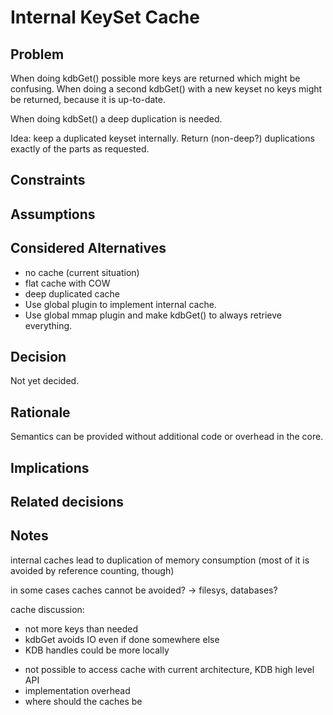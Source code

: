 # Internal KeySet Cache

## Problem

When doing kdbGet() possible more keys are returned which might be
confusing. When doing a second kdbGet() with a new keyset
no keys might be returned, because it is up-to-date.

When doing kdbSet() a deep duplication is needed.

Idea: keep a duplicated keyset internally. Return (non-deep?)
duplications exactly of the parts as requested.

## Constraints

## Assumptions

## Considered Alternatives

- no cache (current situation)
- flat cache with COW
- deep duplicated cache
- Use global plugin to implement internal cache.
- Use global mmap plugin and make kdbGet() to always retrieve everything.

## Decision

Not yet decided.

## Rationale

Semantics can be provided without additional code or overhead in the core.

## Implications

## Related decisions

## Notes

internal caches lead to duplication of memory consumption
(most of it is avoided by reference counting, though)

in some cases caches cannot be avoided?
 -> filesys, databases?

cache discussion:
+ not more keys than needed
+ kdbGet avoids IO even if done somewhere else
+ KDB handles could be more locally
- not possible to access cache with current architecture, KDB high level API
- implementation overhead
- where should the caches be
